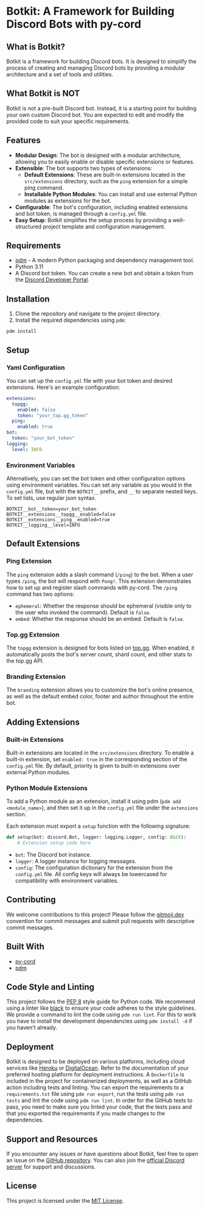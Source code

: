# Botkit: A Framework for Building Discord Bots with py-cord

## What is Botkit?

Botkit is a framework for building Discord bots. It is designed to simplify the process of creating and managing Discord bots by providing a modular architecture and a set of tools and utilities.

## What Botkit is NOT

Botkit is not a pre-built Discord bot. Instead, it is a starting point for building your own custom Discord bot. You are expected to edit and modify the provided code to suit your specific requirements.

## Features

- **Modular Design**: The bot is designed with a modular architecture, allowing you to easily enable or disable specific extensions or features.
- **Extensible**: The bot supports two types of extensions:
  - **Default Extensions**: These are built-in extensions located in the `src/extensions` directory, such as the `ping` extension for a simple ping command.
  - **Installable Python Modules**: You can install and use external Python modules as extensions for the bot.
- **Configurable**: The bot's configuration, including enabled extensions and bot token, is managed through a `config.yml` file.
- **Easy Setup**: Botkit simplifies the setup process by providing a well-structured project template and configuration management.

## Requirements

- [pdm](https://pdm-project.org/en/latest/) - A modern Python packaging and dependency management tool.
- Python 3.11
- A Discord bot token. You can create a new bot and obtain a token from the [Discord Developer Portal](https://discord.com/developers/applications).

## Installation

1. Clone the repository and navigate to the project directory.
2. Install the required dependencies using `pdm`:

```
pdm install
```

## Setup

### Yaml Configuration
You can set up the `config.yml` file with your bot token and desired extensions. Here's an example configuration:

```yaml
extensions:
  topgg:
    enabled: false
    token: "your_top.gg_token"
  ping:
    enabled: true
bot:
  token: "your_bot_token"
logging:
  level: INFO
```

### Environment Variables
Alternatively, you can set the bot token and other configuration options using environment variables. You can set any variable as you would in the `config.yml` file, but with the `BOTKIT__` prefix, and `__` to separate nested keys. To set lists, use regular json syntax.
```env
BOTKIT__bot__token=your_bot_token
BOTKIT__extensions__topgg__enabled=false
BOTKIT__extensions__ping__enabled=true
BOTKIT__logging__level=INFO
```

## Default Extensions

### Ping Extension

The `ping` extension adds a slash command (`/ping`) to the bot. When a user types `/ping`, the bot will respond with `Pong!`. This extension demonstrates how to set up and register slash commands with py-cord.
The `/ping` command has two options:
- `ephemeral`: Whether the response should be ephemeral (visible only to the user who invoked the command). Default is `false`.
- `embed`: Whether the response should be an embed. Default is `false`.

### Top.gg Extension

The `topgg` extension is designed for bots listed on [top.gg](https://top.gg). When enabled, it automatically posts the bot's server count, shard count, and other stats to the top.gg API.

### Branding Extension

The `branding` extension allows you to customize the bot's online presence, as well as the default embed color, footer and author throughout the entire bot.
## Adding Extensions

### Built-in Extensions

Built-in extensions are located in the `src/extensions` directory. To enable a built-in extension, set `enabled: true` in the corresponding section of the `config.yml` file. By default, priority is given to built-in extensions over external Python modules.

### Python Module Extensions

To add a Python module as an extension, install it using pdm (`pdm add <module_name>`), and then set it up in the `config.yml` file under the `extensions` section.

Each extension must export a `setup` function with the following signature:

```python
def setup(bot: discord.Bot, logger: logging.Logger, config: dict):
    # Extension setup code here
```

- `bot`: The Discord bot instance.
- `logger`: A logger instance for logging messages.
- `config`: The configuration dictionary for the extension from the `config.yml` file. All config keys will always be lowercased for compatibility with environment variables.

## Contributing

We welcome contributions to this project! Please follow the [gitmoji.dev](https://gitmoji.dev) convention for commit messages and submit pull requests with descriptive commit messages.

## Built With

- [py-cord](https://github.com/Pycord-Development/pycord)
- [pdm](https://pdm-project.org/en/latest/)

## Code Style and Linting

This project follows the [PEP 8](https://www.python.org/dev/peps/pep-0008/) style guide for Python code. We recommend using a linter like [black](https://github.com/psf/black) to ensure your code adheres to the style guidelines.
We provide a command to lint the code using `pdm run lint`. For this to work you have to install the development dependencies using `pdm install -d` if you haven't already.

## Deployment

Botkit is designed to be deployed on various platforms, including cloud services like [Heroku](https://www.heroku.com/) or [DigitalOcean](https://www.digitalocean.com/). Refer to the documentation of your preferred hosting platform for deployment instructions.
A `Dockerfile` is included in the project for containerized deployments, as well as a GitHub action including tests and linting.
You can export the requirements to a `requirements.txt` file using `pdm run export`, run the tests using `pdm run tests` and lint the code using `pdm run lint`.
In order for the GitHub tests to pass, you need to make sure you linted your code, that the tests pass and that you exported the requirements if you made changes to the dependencies.

## Support and Resources

If you encounter any issues or have questions about Botkit, feel free to open an issue on the [GitHub repository](https://github.com/nicebots-xyz/botkit). You can also join the [official Discord server](https://paill.at/OjTuQ) for support and discussions.

## License

This project is licensed under the [MIT License](LICENSE).
